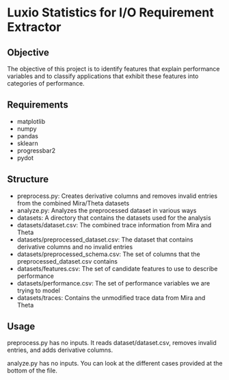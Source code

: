 # Luxio Statistics for I/O Requirement Extractor

## Objective

The objective of this project is to identify features that explain performance variables and to
classify applications that exhibit these features into categories of performance.

## Requirements

* matplotlib  
* numpy  
* pandas  
* sklearn  
* progressbar2  
* pydot  

## Structure

* preprocess.py: Creates derivative columns and removes invalid entries from the combined Mira/Theta datasets  
* analyze.py: Analyzes the preprocessed dataset in various ways  
* datasets: A directory that contains the datasets used for the analysis  
* datasets/dataset.csv: The combined trace information from Mira and Theta  
* datasets/preprocessed_dataset.csv: The dataset that contains derivative columns and no invalid entries  
* datasets/preprocessed_schema.csv: The set of columns that the preprocessed_dataset.csv contains  
* datasets/features.csv: The set of candidate features to use to describe performance  
* datasets/performance.csv: The set of performance variables we are trying to model  
* datasets/traces: Contains the unmodified trace data from Mira and Theta  

## Usage

preprocess.py has no inputs. It reads dataset/dataset.csv, removes invalid entries, and adds derivative columns.  

analyze.py has no inputs. You can look at the different cases provided at the bottom of the file.  
